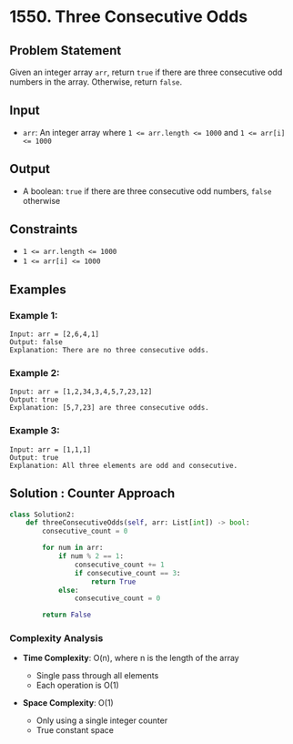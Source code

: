 # 1550. Three Consecutive Odds

## Problem Statement

Given an integer array `arr`, return `true` if there are three consecutive odd numbers in the array. Otherwise, return `false`.

## Input
* `arr`: An integer array where `1 <= arr.length <= 1000` and `1 <= arr[i] <= 1000`

## Output
* A boolean: `true` if there are three consecutive odd numbers, `false` otherwise

## Constraints
* `1 <= arr.length <= 1000`
* `1 <= arr[i] <= 1000`

## Examples

### Example 1:
```
Input: arr = [2,6,4,1]
Output: false
Explanation: There are no three consecutive odds.
```

### Example 2:
```
Input: arr = [1,2,34,3,4,5,7,23,12]
Output: true
Explanation: [5,7,23] are three consecutive odds.
```

### Example 3:
```
Input: arr = [1,1,1]
Output: true
Explanation: All three elements are odd and consecutive.
```


## Solution : Counter Approach

```python
class Solution2:
    def threeConsecutiveOdds(self, arr: List[int]) -> bool:
        consecutive_count = 0

        for num in arr:
            if num % 2 == 1:
                consecutive_count += 1
                if consecutive_count == 3:
                    return True
            else:
                consecutive_count = 0

        return False
```

### Complexity Analysis

- **Time Complexity**: O(n), where n is the length of the array
  - Single pass through all elements
  - Each operation is O(1)

- **Space Complexity**: O(1)
  - Only using a single integer counter
  - True constant space

